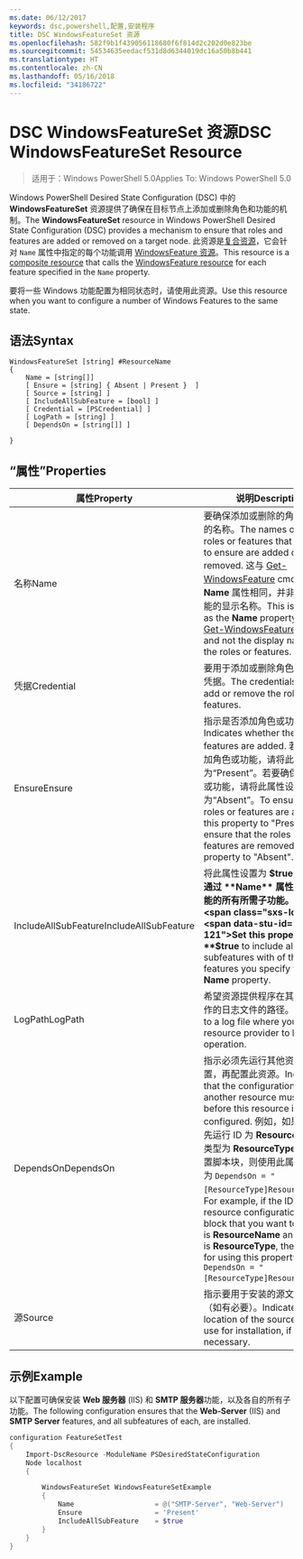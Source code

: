 ```yaml
---
ms.date: 06/12/2017
keywords: dsc,powershell,配置,安装程序
title: DSC WindowsFeatureSet 资源
ms.openlocfilehash: 582f9b1f439056118680f6f814d2c202d0e823be
ms.sourcegitcommit: 54534635eedacf531d8d6344019dc16a50b8b441
ms.translationtype: HT
ms.contentlocale: zh-CN
ms.lasthandoff: 05/16/2018
ms.locfileid: "34186722"
---
```

# <a name="dsc-windowsfeatureset-resource"></a><span data-ttu-id="04acc-103">DSC WindowsFeatureSet 资源</span><span class="sxs-lookup"><span data-stu-id="04acc-103">DSC WindowsFeatureSet Resource</span></span>

> <span data-ttu-id="04acc-104">适用于：Windows PowerShell 5.0</span><span class="sxs-lookup"><span data-stu-id="04acc-104">Applies To: Windows PowerShell 5.0</span></span>

<span data-ttu-id="04acc-105">Windows PowerShell Desired State Configuration (DSC) 中的 **WindowsFeatureSet** 资源提供了确保在目标节点上添加或删除角色和功能的机制。</span><span class="sxs-lookup"><span data-stu-id="04acc-105">The **WindowsFeatureSet** resource in Windows PowerShell Desired State Configuration (DSC) provides a mechanism to ensure that roles and features are added or removed on a target node.</span></span>
<span data-ttu-id="04acc-106">此资源是[复合资源](authoringResourceComposite.md)，它会针对 `Name` 属性中指定的每个功能调用 [WindowsFeature 资源](windowsfeatureResource.md)。</span><span class="sxs-lookup"><span data-stu-id="04acc-106">This resource is a [composite resource](authoringResourceComposite.md) that calls the [WindowsFeature resource](windowsfeatureResource.md) for each feature specified in the `Name` property.</span></span>

<span data-ttu-id="04acc-107">要将一些 Windows 功能配置为相同状态时，请使用此资源。</span><span class="sxs-lookup"><span data-stu-id="04acc-107">Use this resource when you want to configure a number of Windows Features to the same state.</span></span>

## <a name="syntax"></a><span data-ttu-id="04acc-108">语法</span><span class="sxs-lookup"><span data-stu-id="04acc-108">Syntax</span></span>

```
WindowsFeatureSet [string] #ResourceName
{
    Name = [string[]]
    [ Ensure = [string] { Absent | Present }  ]
    [ Source = [string] ]
    [ IncludeAllSubFeature = [bool] ]
    [ Credential = [PSCredential] ]
    [ LogPath = [string] ]
    [ DependsOn = [string[]] ]

}
```

## <a name="properties"></a><span data-ttu-id="04acc-109">“属性”</span><span class="sxs-lookup"><span data-stu-id="04acc-109">Properties</span></span>

|  <span data-ttu-id="04acc-110">属性</span><span class="sxs-lookup"><span data-stu-id="04acc-110">Property</span></span>  |  <span data-ttu-id="04acc-111">说明</span><span class="sxs-lookup"><span data-stu-id="04acc-111">Description</span></span>   |
|---|---|
| <span data-ttu-id="04acc-112">名称</span><span class="sxs-lookup"><span data-stu-id="04acc-112">Name</span></span>| <span data-ttu-id="04acc-113">要确保添加或删除的角色或功能的名称。</span><span class="sxs-lookup"><span data-stu-id="04acc-113">The names of the roles or features that you want to ensure are added or removed.</span></span> <span data-ttu-id="04acc-114">这与 [Get-WindowsFeature](https://technet.microsoft.com/en-us/library/jj205469.aspx) cmdlet 的 **Name** 属性相同，并非角色或功能的显示名称。</span><span class="sxs-lookup"><span data-stu-id="04acc-114">This is the same as the **Name** property of the [Get-WindowsFeature](https://technet.microsoft.com/en-us/library/jj205469.aspx) cmdlet, and not the display name of the roles or features.</span></span>|
| <span data-ttu-id="04acc-115">凭据</span><span class="sxs-lookup"><span data-stu-id="04acc-115">Credential</span></span>| <span data-ttu-id="04acc-116">要用于添加或删除角色或功能的凭据。</span><span class="sxs-lookup"><span data-stu-id="04acc-116">The credentials to use to add or remove the roles or features.</span></span>|
| <span data-ttu-id="04acc-117">Ensure</span><span class="sxs-lookup"><span data-stu-id="04acc-117">Ensure</span></span>| <span data-ttu-id="04acc-118">指示是否添加角色或功能。</span><span class="sxs-lookup"><span data-stu-id="04acc-118">Indicates whether the roles or features are added.</span></span> <span data-ttu-id="04acc-119">若要确保添加角色或功能，请将此属性设置为“Present”。若要确保删除角色或功能，请将此属性设为“Absent”。</span><span class="sxs-lookup"><span data-stu-id="04acc-119">To ensure that the roles or features are added, set this property to "Present" To ensure that the roles or features are removed, set the property to "Absent".</span></span>|
| <span data-ttu-id="04acc-120">IncludeAllSubFeature</span><span class="sxs-lookup"><span data-stu-id="04acc-120">IncludeAllSubFeature</span></span>| <span data-ttu-id="04acc-121">将此属性设置为 **$true** 可包括通过 **Name** 属性指定的功能的所有所需子功能。</span><span class="sxs-lookup"><span data-stu-id="04acc-121">Set this property to **$true** to include all required subfeatures with of the features you specify with the **Name** property.</span></span>|
| <span data-ttu-id="04acc-122">LogPath</span><span class="sxs-lookup"><span data-stu-id="04acc-122">LogPath</span></span>| <span data-ttu-id="04acc-123">希望资源提供程序在其中记录操作的日志文件的路径。</span><span class="sxs-lookup"><span data-stu-id="04acc-123">The path to a log file where you want the resource provider to log the operation.</span></span>|
| <span data-ttu-id="04acc-124">DependsOn</span><span class="sxs-lookup"><span data-stu-id="04acc-124">DependsOn</span></span>| <span data-ttu-id="04acc-125">指示必须先运行其他资源的配置，再配置此资源。</span><span class="sxs-lookup"><span data-stu-id="04acc-125">Indicates that the configuration of another resource must run before this resource is configured.</span></span> <span data-ttu-id="04acc-126">例如，如果你想要首先运行 ID 为 __ResourceName__、类型为 __ResourceType__ 的资源配置脚本块，则使用此属性的语法为 `DependsOn = "[ResourceType]ResourceName"`。</span><span class="sxs-lookup"><span data-stu-id="04acc-126">For example, if the ID of the resource configuration script block that you want to run first is __ResourceName__ and its type is __ResourceType__, the syntax for using this property is `DependsOn = "[ResourceType]ResourceName"`.</span></span>|
| <span data-ttu-id="04acc-127">源</span><span class="sxs-lookup"><span data-stu-id="04acc-127">Source</span></span>| <span data-ttu-id="04acc-128">指示要用于安装的源文件的位置（如有必要）。</span><span class="sxs-lookup"><span data-stu-id="04acc-128">Indicates the location of the source file to use for installation, if necessary.</span></span>|

## <a name="example"></a><span data-ttu-id="04acc-129">示例</span><span class="sxs-lookup"><span data-stu-id="04acc-129">Example</span></span>

<span data-ttu-id="04acc-130">以下配置可确保安装 **Web 服务器** (IIS) 和 **SMTP 服务器**功能，以及各自的所有子功能。</span><span class="sxs-lookup"><span data-stu-id="04acc-130">The following configuration ensures that the **Web-Server** (IIS) and **SMTP Server** features, and all subfeatures of each, are installed.</span></span>

```powershell
configuration FeatureSetTest
{
    Import-DscResource -ModuleName PSDesiredStateConfiguration
    Node localhost
    {

        WindowsFeatureSet WindowsFeatureSetExample
        {
            Name                    = @("SMTP-Server", "Web-Server")
            Ensure                  = 'Present'
            IncludeAllSubFeature    = $true
        }
    }
}
```